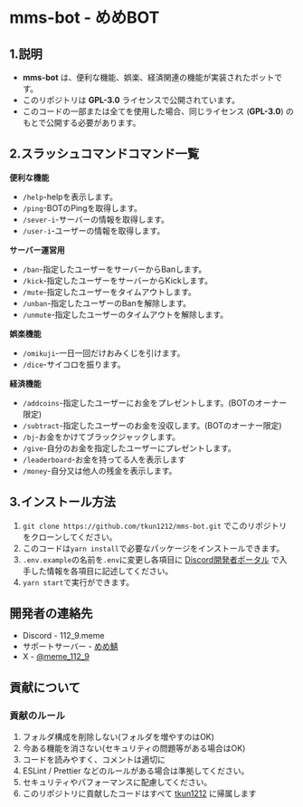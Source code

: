 # mms-bot - めめBOT

## 1.説明
- **mms-bot** は、便利な機能、娯楽、経済関連の機能が実装されたボットです。
- このリポジトリは **GPL-3.0** ライセンスで公開されています。
- このコードの一部または全てを使用した場合、同じライセンス (**GPL-3.0**) のもとで公開する必要があります。

## 2.スラッシュコマンドコマンド一覧
**便利な機能**
- `/help`-helpを表示します。
- `/ping`-BOTのPingを取得します。
- `/sever-i`-サーバーの情報を取得します。
- `/user-i`-ユーザーの情報を取得します。

**サーバー運営用**
- `/ban`-指定したユーザーをサーバーからBanします。
- `/kick`-指定したユーザーをサーバーからKickします。
- `/mute`-指定したユーザーをタイムアウトします。
- `/unban`-指定したユーザーのBanを解除します。
- `/unmute`-指定したユーザーのタイムアウトを解除します。

**娯楽機能**
- `/omikuji`-一日一回だけおみくじを引けます。
- `/dice`-サイコロを振ります。

**経済機能**
- `/addcoins`-指定したユーザーにお金をプレゼントします。(BOTのオーナー限定)
- `/subtract`-指定したユーザーのお金を没収します。(BOTのオーナー限定)
- `/bj`-お金をかけてブラックジャックします。
- `/give`-自分のお金を指定したユーザーにプレゼントします。
- `/leaderboard`-お金を持ってる人を表示します
- `/money`-自分又は他人の残金を表示します。

## 3.インストール方法
1. `git clone https://github.com/tkun1212/mms-bot.git` でこのリポジトリをクローンしてください。
2. このコードは`yarn install`で必要なパッケージをインストールできます。
3. `.env.example`の名前を`.env`に変更し各項目に [Discord開発者ポータル](https://discord.com/developers/applications) で入手した情報を各項目に記述してください。
4. `yarn start`で実行ができます。

## 開発者の連絡先
- Discord - 112_9.meme
- サポートサーバー - [めめ鯖](https://discord.gg/xvcCEGBeTN)
- X - [@meme_112_9](https://x.com/meme_112_9)
## 貢献について
### 貢献のルール
1. フォルダ構成を削除しない(フォルダを増やすのはOK)
2. 今ある機能を消さない(セキュリティの問題等がある場合はOK)
3. コードを読みやすく、コメントは適切に
4. ESLint / Prettier などのルールがある場合は準拠してください。
5. セキュリティやパフォーマンスに配慮してください。
6. このリポジトリに貢献したコードはすべて [tkun1212](http://github.com/tkun1212) に帰属します
